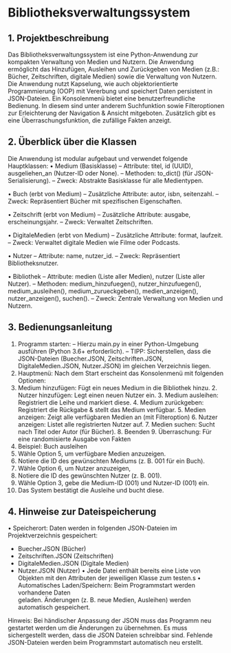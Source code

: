 # Bibliotheksverwaltungssystem




## 1. Projektbeschreibung
Das Bibliotheksverwaltungssystem ist eine Python-Anwendung zur kompakten Verwaltung von Medien und Nutzern. Die Anwendung ermöglicht das Hinzufügen, Ausleihen und Zurückgeben von Medien (z.B.: Bücher, Zeitschriften, digitale Medien) sowie die Verwaltung von Nutzern.
Die Anwendung nutzt Kapselung, wie auch objektorientierte Programmierung (OOP) mit Vererbung und speichert Daten persistent in JSON-Dateien. Ein Konsolenmenü bietet eine benutzerfreundliche Bedienung. In diesem sind unter anderem Suchfunktion sowie Filteroptionen zur Erleichterung der Navigation & Ansicht mitgeboten. Zusätzlich gibt es eine Überraschungsfunktion, die zufällige Fakten anzeigt.

## 2. Überblick über die Klassen
Die Anwendung ist modular aufgebaut und verwendet folgende Hauptklassen:
• Medium (Basisklasse)
–	Attribute: titel, id (UUID), ausgeliehen_an (Nutzer-ID oder None).
–	Methoden: to_dict() (für JSON-Serialisierung).
–	Zweck: Abstrakte Basisklasse für alle Medientypen.

• Buch (erbt von Medium)
–	Zusätzliche Attribute: autor, isbn, seitenzahl.
–	Zweck: Repräsentiert Bücher mit spezifischen Eigenschaften.

• Zeitschrift (erbt von Medium)
–	Zusätzliche Attribute: ausgabe, erscheinungsjahr.
–	Zweck: Verwaltet Zeitschriften.

• DigitaleMedien (erbt von Medium)
–	Zusätzliche Attribute: format, laufzeit.
–	Zweck: Verwaltet digitale Medien wie Filme oder Podcasts.

• Nutzer
–	Attribute: name, nutzer_id.
–	Zweck: Repräsentiert Bibliotheksnutzer.

• Bibliothek
–	Attribute: medien (Liste aller Medien), nutzer (Liste aller Nutzer).
–	Methoden: medium_hinzufuegen(), nutzer_hinzufuegen(), medium_ausleihen(), medium_zurueckgeben(), medien_anzeigen(), nutzer_anzeigen(), suchen().
–	Zweck: Zentrale Verwaltung von Medien und Nutzern.

## 3. Bedienungsanleitung
1. Programm starten:
– Hierzu  main.py in einer Python-Umgebung ausführen (Python 3.6+ erforderlich).
– TIPP: Sicherstellen, dass die JSON-Dateien (Buecher.JSON, Zeitschriften.JSON, DigitaleMedien.JSON, Nutzer.JSON) im gleichen Verzeichnis liegen.
2. Hauptmenü:
Nach dem Start erscheint das Konsolenmenü mit folgenden Optionen:
1.	Medium hinzufügen: Fügt ein neues Medium in die Bibliothek hinzu.
       2. Nutzer hinzufügen: Legt einen neuen Nutzer ein.
       3. Medium ausleihen: Registriert die Leihe und markiert diese.
       4. Medium zurückgeben: Registriert die Rückgabe & stellt das Medium verfügbar.
       5. Medien anzeigen: Zeigt alle verfügbaren Medien an (mit Filteroption)
       6. Nutzer anzeigen: Listet alle registrierten Nutzer auf.
       7. Medien suchen: Sucht nach Titel oder Autor (für Bücher).
       8. Beenden
       9. Überraschung: Für eine randomisierte Ausgabe von Fakten
3. Beispiel: Buch ausleihen
1. Wähle Option 5, um verfügbare Medien anzuzeigen.
2. Notiere die ID des gewünschten Mediums (z. B. 001 für ein Buch).
3. Wähle Option 6, um Nutzer anzuzeigen, 
4. Notiere die ID des gewünschten Nutzer (z. B. 001).
5. Wähle Option 3, gebe die Medium-ID (001) und Nutzer-ID (001) ein.
6. Das System bestätigt die Ausleihe und bucht diese.

## 4. Hinweise zur Dateispeicherung
• Speicherort: Daten werden in folgenden JSON-Dateien im Projektverzeichnis gespeichert:
-	Buecher.JSON (Bücher)
-	Zeitschriften.JSON (Zeitschriften)
-	DigitaleMedien.JSON (Digitale Medien)
-	Nutzer.JSON (Nutzer)
• Jede Datei enthält bereits eine Liste von Objekten mit den Attributen der jeweiligen 
   Klasse zum testen.s
• Automatisches Laden/Speichern: Beim Programmstart werden vorhandene Daten    
   geladen. Änderungen (z. B. neue Medien, Ausleihen) werden automatisch gespeichert.

   Hinweis: Bei händischer Anpassung der JSON muss das Programm neu gestartet werden um 
            die Änderungen zu übernehmen.
	     Es muss sichergestellt werden, dass die JSON Dateien schreibbar sind. Fehlende JSON-Dateien werden beim Programmstart automatisch neu erstellt.
